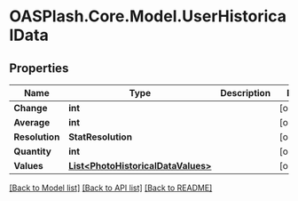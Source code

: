 # OASPlash.Core.Model.UserHistoricalData

## Properties

Name | Type | Description | Notes
------------ | ------------- | ------------- | -------------
**Change** | **int** |  | [optional] 
**Average** | **int** |  | [optional] 
**Resolution** | **StatResolution** |  | [optional] 
**Quantity** | **int** |  | [optional] 
**Values** | [**List&lt;PhotoHistoricalDataValues&gt;**](PhotoHistoricalDataValues.md) |  | [optional] 

[[Back to Model list]](../README.md#documentation-for-models) [[Back to API list]](../README.md#documentation-for-api-endpoints) [[Back to README]](../README.md)

